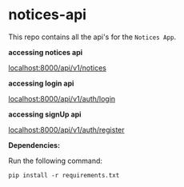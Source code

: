 # notices-api

This repo contains all the api's for the `Notices App`.

**accessing notices api**

[localhost:8000/api/v1/notices](https://localhost:8000/api/v1/notices/)

**accessing login api**

[localhost:8000/api/v1/auth/login](https://localhost:8000/api/v1/auth/login/)

**accessing signUp api**

[localhost:8000/api/v1/auth/register](https://localhost:8000/api/v1/auth/register/)

**Dependencies:**

Run the following command:

 `pip install -r requirements.txt`
